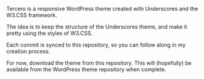 Tercero is a responsive WordPress theme created with Underscores and the W3.CSS framework.

The idea is to keep the structure of the Underscores theme, and make it pretty using the styles of W3.CSS.

Each commit is synced to this repository, so you can follow along in my creation process.

For now, download the theme from this repository. This will (hopefully) be available from the WordPress theme repository when complete.